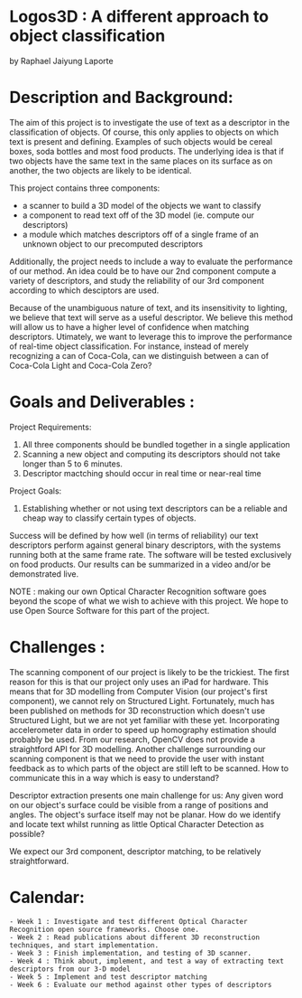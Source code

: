 # Logos3D : A different approach to object classification
by Raphael Jaiyung Laporte 

# Description and Background: 

The aim of this project is to investigate the use of text as a descriptor in the classification of objects. Of course, this only applies to objects on which text is present and defining. Examples of such objects would be cereal boxes, soda bottles and most food products. 
The underlying idea is that if two objects have the same text in the same places on its surface as on another, the two objects are likely to be identical. 

This project contains three components: 
   - a scanner to build a 3D model of the objects we want to classify
   - a component to read text off of the 3D model (ie. compute our descriptors) 
   - a module which matches descriptors off of a single frame of an unknown object to our precomputed descriptors

Additionally, the project needs to include a way to evaluate the performance of our method. An idea could be to have our 2nd component compute a variety of descriptors, and study the reliability of our 3rd component according to which desciptors are used. 

Because of the unambiguous nature of text, and its insensitivity to lighting, we believe that text will serve as a useful descriptor. We believe this method will allow us to have a higher level of confidence when matching descriptors. Utimately, we want to leverage this to improve the performance of real-time object classification. For instance, instead of merely recognizing a can of Coca-Cola, can we distinguish between a can of Coca-Cola Light and Coca-Cola Zero? 

# Goals and Deliverables : 

Project Requirements: 
  1. All three components should be bundled together in a single application
  2. Scanning a new object and computing its descriptors should not take longer than 5 to 6 minutes. 
  3. Descriptor mactching should occur in real time or near-real time

Project Goals: 
  1. Establishing whether or not using text descriptors can be a reliable and cheap way to classify certain types of objects. 

Success will be defined by how well (in terms of reliability) our text descriptors perform against general binary descriptors, with the systems running both at the same frame rate. The software will be tested exclusively on food products. Our results can be summarized in a video and/or be demonstrated live. 

NOTE : making our own Optical Character Recognition software goes beyond the scope of what we wish to achieve with this project. We hope to use Open Source Software for this part of the project.    

#  Challenges : 

The scanning component of our project is likely to be the trickiest. 
The first reason for this is that our project only uses an iPad for hardware. This means that for 3D modelling from Computer Vision (our project's first component), we cannot rely on Structured Light. Fortunately, much has been published on methods for 3D reconstruction which doesn't use Structured Light, but we are not yet familiar with these yet. Incorporating accelerometer data in order to speed up homography estimation should probably be used. From our research, OpenCV does not provide a straightford API for 3D modelling. 
Another challenge surrounding our scanning component is that we need to provide the user with instant feedback as to which parts of the object are still left to be scanned. How to communicate this in a way which is easy to understand? 

Descriptor extraction presents one main challenge for us: 
Any given word on our object's surface could be visible from a range of positions and angles. The object's surface itself may not be planar. How do we identify and locate text whilst running as little Optical Character Detection as possible? 

We expect our 3rd component, descriptor matching, to be relatively straightforward.


#  Calendar: 

    - Week 1 : Investigate and test different Optical Character Recognition open source frameworks. Choose one.  
    - Week 2 : Read publications about different 3D reconstruction techniques, and start implementation. 
    - Week 3 : Finish implementation, and testing of 3D scanner. 
    - Week 4 : Think about, implement, and test a way of extracting text descriptors from our 3-D model
    - Week 5 : Implement and test descriptor matching 
    - Week 6 : Evaluate our method against other types of descriptors
        
    
